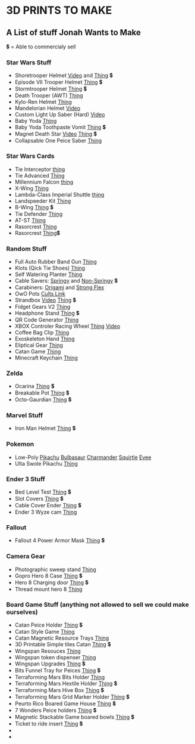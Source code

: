# 3D PRINTS TO MAKE
## A List of stuff Jonah Wants to Make
💲 = Able to commercialy sell


### Star Wars Stuff
- Shoretrooper Helmet [Video](https://www.youtube.com/watch?v=kCmJen4Fm-Q) and [Thing](https://www.thingiverse.com/thing:2633285) 💲
- Episode VII Trooper Helmet [Thing](https://www.thingiverse.com/thing:1094858) 💲
- Stormtrooper Helmet [Thing](https://www.thingiverse.com/thing:391664) 💲
- Death Trooper (AWT) [Thing](https://www.thingiverse.com/thing:1904115)
- Kylo-Ren Helmet [Thing](https://www.thingiverse.com/thing:1710637)
- Mandelorian Helmet [Video](https://www.youtube.com/watch?v=z7rOsba3WbY)
- Custom Light Up Saber (Hard) [Video](https://www.youtube.com/watch?v=a0d-wT6YS4w)
- Baby Yoda [Thing](https://www.thingiverse.com/thing:4038181)
- Baby Yoda Toothpaste Vomit [Thing](https://www.thingiverse.com/thing:4670686) 💲
- Magnet Death Star [Video](https://www.youtube.com/watch?v=08dBVz8_VzU) [Thing](https://www.thingiverse.com/thing:1284637) 💲
- Collapsable One Peice Saber [Thing](https://www.thingiverse.com/thing:3604015)

### Star Wars Cards
- Tie Interceptor [thing](https://www.thingiverse.com/thing:4586681)
- Tie Advanced [Thing](https://www.thingiverse.com/thing:4708937)
- Millennium Falcon [thing](https://www.thingiverse.com/thing:4582264)
- X-Wing [Thing](https://www.thingiverse.com/thing:4683520)
- Lambda-Class Imperial Shuttle [thing](https://www.thingiverse.com/thing:4683520)
- Landspeeder Kit [Thing](https://www.thingiverse.com/thing:4592209)
- B-Wing [Thing](https://www.thingiverse.com/thing:4285576) 💲
- Tie Defender [Thing](https://www.thingiverse.com/thing:4783895)
- AT-ST [Thing](https://www.thingiverse.com/thing:4618642)
- Rasorcrest [Thing](https://www.thingiverse.com/thing:4648183)
- Rasorcrest [Thing](https://www.thingiverse.com/thing:4652346)💲

### Random Stuff
- Full Auto Rubber Band Gun [Thing](https://www.thingiverse.com/thing:4649407)
- Klots (Qick Tie Shoes) [Thing](https://www.thingiverse.com/thing:938561)
- Self Watering Planter [Thing](https://www.thingiverse.com/thing:903411)
- Cable Savers: [Springy](https://www.thingiverse.com/thing:1091637) and [Non-Springy](https://www.thingiverse.com/thing:1669452) 💲
- Carabiners: [Origami](https://www.thingiverse.com/thing:1819242) and [Strong Flex](https://www.thingiverse.com/thing:1008943)
- OwO Pots [Cults Link](https://cults3d.com/en/3d-model/home/owo-pots)
- Strandbox [Video](https://www.youtube.com/watch?v=pj3GYxK4e8M) [Thing](https://www.thingiverse.com/thing:4089142) 💲
- Fidget Gears V2 [Thing](https://www.thingiverse.com/thing:3584811)
- Headphone Stand [Thing](https://www.thingiverse.com/thing:2050885) 💲
- QR Code Generator [Thing](https://www.thingiverse.com/thing:46884)
- XBOX Controler Racing Wheel [Thing](https://www.thingiverse.com/thing:3049220) [Video](https://www.youtube.com/watch?v=xBhoVgdhup4)
- Coffee Bag Clip [Thing](https://www.thingiverse.com/thing:4744855)
- Exoskeleton Hand [Thing](https://www.thingiverse.com/thing:892654)
- Eliptical Gear [Thing](https://www.thingiverse.com/thing:1082508)
- Catan Game [Thing](https://www.thingiverse.com/thing:2525047)
- Minecraft Keychain [Thing](https://www.thingiverse.com/thing:324077)

### Zelda
- Ocarina [Thing](https://www.thingiverse.com/thing:234512) 💲
- Breakable Pot [Thing](https://www.thingiverse.com/thing:772378) 💲
- Octo-Gaurdian [Thing](https://www.thingiverse.com/thing:4118828) 💲

### Marvel Stuff
- Iron Man Helmet [Thing](https://www.thingiverse.com/thing:4599252) 💲

### Pokemon
- Low-Poly [Pikachu](https://www.thingiverse.com/thing:376601) [Bulbasaur](https://www.thingiverse.com/thing:327753) [Charmander](https://www.thingiverse.com/thing:323038) [Squirtle](https://www.thingiverse.com/thing:319413) [Evee](https://www.thingiverse.com/thing:2931434)
- Ulta Swole Pikachu [Thing](https://www.thingiverse.com/thing:3928643)

### Ender 3 Stuff
- Bed Level Test [Thing](https://www.thingiverse.com/thing:4642274) 💲
- Slot Covers [Thing](https://www.thingiverse.com/thing:4579489) 💲
- Cable Cover Ender [Thing](https://www.thingiverse.com/thing:2920060) 💲
- Ender 3 Wyze cam [Thing](https://www.thingiverse.com/thing:3513349)

### Fallout
- Fallout 4 Power Armor Mask [Thing](https://www.thingiverse.com/thing:2603065) 💲

### Camera Gear
- Photographic sweep stand [Thing](https://www.thingiverse.com/thing:106568)
- Gopro Hero 8 Case [Thing](https://www.thingiverse.com/thing:3919486) 💲
- Hero 8 Charging door [Thing](https://www.thingiverse.com/thing:4553897) 💲
- Thread mount hero 8 [Thing](https://www.thingiverse.com/thing:4004766)


### Board Game Stuff (anything not allowed to sell we could make ourselves)
- Catan Peice Holder [Thing](https://www.thingiverse.com/thing:44470) 💲
- Catan Style Game [Thing](https://www.thingiverse.com/thing:2525047)
- Catan Magnetic Resource Trays [Thing](https://www.thingiverse.com/thing:2945049)
- 3D Printable Simple tiles Catan [Thing](https://www.thingiverse.com/thing:454228) 💲
- Wingspan Resouces [Thing](https://www.thingiverse.com/thing:3557135)
- Wingspan token dispenser [Thing](https://www.thingiverse.com/thing:3649866) 
- Wingspan Upgrades [Thing](https://www.thingiverse.com/thing:3442331) 💲
- Bits Funnel Tray for Peices [Thing](https://www.thingiverse.com/thing:2564922) 💲
- Terraforming Mars Bits Holder [Thing](https://www.thingiverse.com/thing:1812360)
- Terraforming Mars Hextile Holder [Thing](https://www.thingiverse.com/thing:2562619) 💲
- Terraforming Mars Hive Box [Thing](https://www.thingiverse.com/thing:3885929) 💲
- Terraforming Mars Grid Marker Holder [Thing](https://www.thingiverse.com/thing:3420547) 💲
- Peurto Rico Boared Game House [Thing](https://www.thingiverse.com/thing:2075580) 💲
- 7 Wonders Peice holders [Thing](https://www.thingiverse.com/thing:3447123) 💲
- Magnetic Stackable Game boared bowls [Thing](https://www.thingiverse.com/thing:3690831) 💲
- Ticket to ride insert [Thing](https://www.thingiverse.com/thing:3495916) 💲
- 
- 
